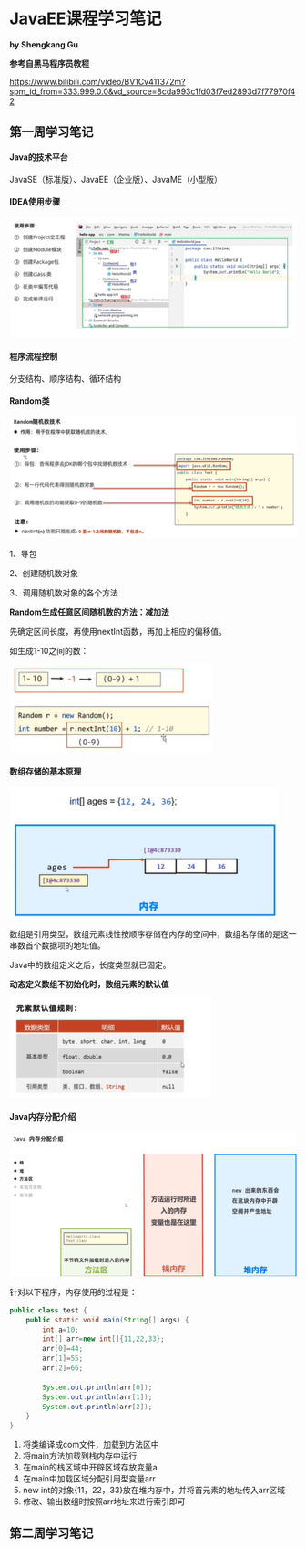 # **JavaEE课程学习笔记**

**by Shengkang Gu**           

**参考自黑马程序员教程**

https://www.bilibili.com/video/BV1Cv411372m?spm_id_from=333.999.0.0&vd_source=8cda993c1fd03f7ed2893d7f77970f42

## 第一周学习笔记

#### Java的技术平台

JavaSE（标准版）、JavaEE（企业版）、JavaME（小型版） 

#### IDEA使用步骤

![image-20220909164920264](JavaEE课程学习笔记.assets/image-20220909164920264.png)

#### 程序流程控制

分支结构、顺序结构、循环结构

#### Random类

![image-20220913182836481](JavaEE课程学习笔记.assets/image-20220913182836481.png)

1、导包

2、创建随机数对象

3、调用随机数对象的各个方法

**Random生成任意区间随机数的方法：减加法**

先确定区间长度，再使用nextInt函数，再加上相应的偏移值。

如生成1-10之间的数：

![image-20220913183250323](JavaEE课程学习笔记.assets/image-20220913183250323.png)



#### 数组存储的基本原理

![image-20220913184016080](JavaEE课程学习笔记.assets/image-20220913184016080.png)

数组是引用类型，数组元素线性按顺序存储在内存的空间中，数组名存储的是这一串数首个数据项的地址值。

Java中的数组定义之后，长度类型就已固定。

**动态定义数组不初始化时，数组元素的默认值**

![image-20220913185245275](JavaEE课程学习笔记.assets/image-20220913185245275.png)

#### Java内存分配介绍

![image-20220913185737408](JavaEE课程学习笔记.assets/image-20220913185737408.png)

针对以下程序，内存使用的过程是：

```java
public class test {
    public static void main(String[] args) {
        int a=10;
        int[] arr=new int[]{11,22,33};
        arr[0]=44;
        arr[1]=55;
        arr[2]=66;

        System.out.println(arr[0]);
        System.out.println(arr[1]);
        System.out.println(arr[2]);
    }
}
```

1. 将类编译成com文件，加载到方法区中
2. 将main方法加载到栈内存中运行
3. 在main的栈区域中开辟区域存放变量a
4. 在main中加载区域分配引用型变量arr
5. new int的对象{11，22，33}放在堆内存中，并将首元素的地址传入arr区域
6. 修改、输出数组时按照arr地址来进行索引即可



## 第二周学习笔记

